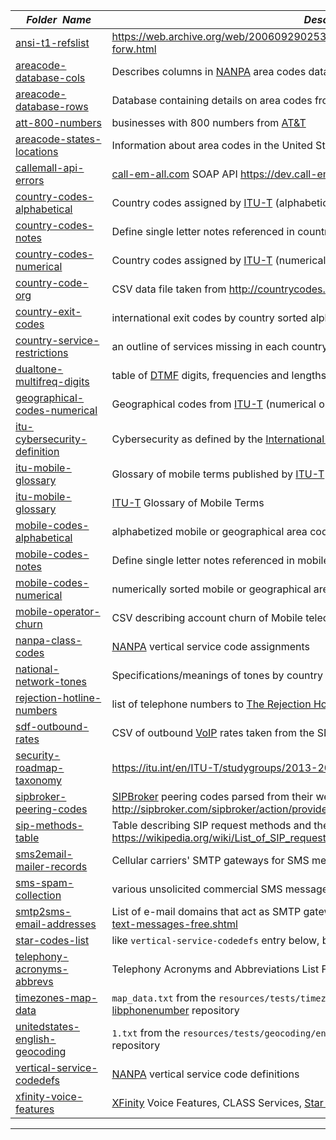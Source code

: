 |&nbsp;&nbsp;&nbsp;&nbsp;_Folder&nbsp;&nbsp;Name_&nbsp;&nbsp;&nbsp;&nbsp;| _Description of Contents_
|:----------------|--------------------------------------------------------------------------------------------------------------------------------------------------------
| [ansi-t1-refslist](ansi-t1-refslist.txt) |  <https://web.archive.org/web/20060929025357fw_/http://www.its.bldrdoc.gov/projects/devglossary/t1g-forw.html> 
| [areacode-database-cols](areacode-database-cols.csv) |  Describes columns in [NANPA](https://www.nationalnanpa.com/ "North American Numbering Plan Association") area codes database below 
| [areacode-database-rows](areacode-database-rows.csv) |  Database containing details on area codes from [NANPA](https://www.nationalnanpa.com/ "North American Numbering Plan Association") 
| [att-800-numbers](att-800-numbers.txt) |  businesses with 800 numbers from [AT&T](https://att.net "American Telephone and Telegraph") 
| [areacode-states-locations](areacode-states-locations.txt) |  Information about area codes in the United States 
| [callemall-api-errors](callemall-api-errors.txt) | [call-em-all.com](https://call-em-all.com) SOAP API <https://dev.call-em-all.com/SoapApi>  
| [country-codes-alphabetical](country-codes-alphabetical.txt) |  Country codes assigned by [ITU-T](https://itu.int "International Telecommunication Union") (alphabetical order) 
| [country-codes-notes](country-codes-notes.txt) |  Define single letter notes referenced in country code files 
| [country-codes-numerical](country-codes-numerical.txt) |  Country codes assigned by [ITU-T](https://itu.int "International Telecommunication Union") (numerical order) 
| [country-code-org](country-code-org.csv) |  CSV data file taken from <http://countrycodes.org> 
| [country-exit-codes](country-exit-codes.txt) |  international exit codes by country sorted alphabetically 
| [country-service-restrictions](country-service-restrictions.txt) |  an outline of services missing in each country 
| [dualtone-multifreq-digits](dualtone-multifreq-digits.md) |  table of [DTMF](https://wikipedia.org/wiki/Dual-tone_multi-frequency_signaling "Dual Tone Multi-Frequency") digits, frequencies and lengths <http://www.blueboxing.org/ccitt5.html> 
| [geographical-codes-numerical](geographical-codes-numerical.txt) |  Geographical codes from [ITU-T](https://itu.int "International Telecommunication Union") (numerical order) 
| [itu-cybersecurity-definition](itu-cybersecurity-definition.md) |  Cybersecurity as defined by the [International Telecommunication Union](https://wikipedia.org/wiki/International_Telecommunication_Union) 
| [itu-mobile-glossary](itu-mobile-glossary.txt) |  Glossary of mobile terms published by [ITU-T](https://itu.int "International Telecommunication Union") 
| [itu-mobile-glossary](itu-mobile-glossary.txt) |  [ITU-T](https://itu.int "International Telecommunication Union") Glossary of Mobile Terms 
| [mobile-codes-alphabetical](mobile-codes-alphabetical.txt) |  alphabetized mobile or geographical area codes 
| [mobile-codes-notes](mobile-codes-notes.txt) |  Define single letter notes referenced in mobile code files 
| [mobile-codes-numerical](mobile-codes-numerical.txt) |  numerically sorted mobile or geographical area codes 
| [mobile-operator-churn](mobile-operator-churn.csv) |  CSV describing account churn of Mobile telecom operators 
| [nanpa-class-codes](nanpa-class-codes.txt) |  [NANPA](https://www.nationalnanpa.com "North American Numbering Plan Association") vertical service code assignments 
| [national-network-tones](national-network-tones.txt) |  Specifications/meanings of tones by country via [ITU-T](https://itu.int "International Telecommunication Union") 
| [rejection-hotline-numbers](rejection-hotline-numbers.txt) | list of telephone numbers to [The Rejection Hotline](https://rejectionhotline.com "RejectionHotline.com") 
| [sdf-outbound-rates](sdf-outbound-rates.csv.xz) |  CSV of outbound [VoIP](https://wikipedia.org/wiki/Voice_over_IP "Voice over IP") rates taken from the SDF FTP server 
| [security-roadmap-taxonomy](security-roadmap-taxonomy.md) |  <https://itu.int/en/ITU-T/studygroups/2013-2016/17/ict/Pages/ict-part02.aspx> 
| [sipbroker-peering-codes](sipbroker-peering-codes.txt) |  [SIPBroker](https://sipbroker.com) peering codes parsed from their web site via <http://sipbroker.com/sipbroker/action/providerWhitePages>  
| [sip-methods-table](sip-methods-table.md) |  Table describing SIP request methods and the RFC documents they were specified in via <https://wikipedia.org/wiki/List_of_SIP_request_methods>
| [sms2email-mailer-records](sms2email-mailer-records.txt) |  Cellular carriers' SMTP gateways for SMS messages 
| [sms-spam-collection](sms-spam-collection.txt) |  various unsolicited commercial SMS messages in the UK 
| [smtp2sms-email-addresses](smtp2sms-email-addresses.txt) | List of e-mail domains that act as SMTP gateways for SMS via: <http://www.tech-faq.com/how-to-send-text-messages-free.shtml>  
| [star-codes-list](star-codes-list.txt) |  like `vertical-service-codedefs` entry below, but with more codes listed and briefer descriptions 
| [telephony-acronyms-abbrevs](telephony-acronyms-abbrevs.txt) |  Telephony Acronyms and Abbreviations List From Hell 
| [timezones-map-data](timezones-map-data.txt) | `map_data.txt` from the `resources/tests/timezone` folder of the *googlei18n* GitHub account's [libphonenumber](https://github.com/googlei18n/libphonenumber) repository
| [unitedstates-english-geocoding](unitedstates-english-geocoding.txt) | `1.txt` from the `resources/tests/geocoding/en` folder of the *googlei18n* GitHub account's [libphonenumber](https://github.com/googlei18n/phonenumber) repository
| [vertical-service-codedefs](vertical-service-codedefs.txt) |  [NANPA](https://www.nationalnanpa.com "North American Numbering Plan Association") vertical service code definitions 
| [xfinity-voice-features](xfinity-voice-features.txt) |  [XFinity](https://my.xfinity.com/ "XFinity by Comcast") Voice Features, CLASS Services, [Star Codes](https://wikipedia.org/wiki/Vertical_service_code), etc. 

* * *


